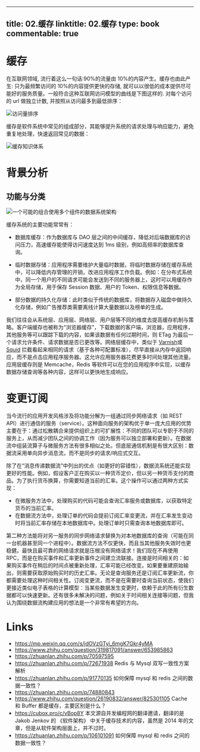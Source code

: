 
---
title: 02.缓存
linktitle: 02.缓存
type: book
commentable: true
---

# 缓存

在互联网领域, 流行着这么一句话:90%的流量由 10%的内容产生。缓存也由此产生: 只为最频繁访问的 10%的内容提供更快的存储, 就可以以很低的成本提供尽可能好的服务质量。一般符合这种互联网访问模型的曲线是下图这样的. 对每个访问的 url 做独立计数, 并按照从访问最多到最低排序：

![访问量排序](https://s2.ax1x.com/2019/11/18/M6rRTx.png)

缓存是软件系统中常见的组成部分，其能够提升系统的请求处理与响应能力，避免重复地处理，快速返回常见的数据：

![缓存知识体系](https://i.postimg.cc/Tw8DdwYZ/image.png)

# 背景分析

## 功能与分类

![一个可能的组合使用多个组件的数据系统架构](https://s2.ax1x.com/2020/02/02/1YgnII.md.png)

缓存系统的主要功能常常有：

- 数据库缓存：作为数据库与 DAO 层之间的中间缓存，降低对后端数据库的访问压力，高速缓存能使得访问速度达到 1ms 级别，例如高频率的数据库查询。

- 临时数据存储：应用程序需要维护大量临时数据，将临时数据存储在缓存系统中，可以降低内存管理的开销，改进应用程序工作负载。例如：在分布式系统中，同一个用户的不同请求可能会发送到不同的服务器上，这时可以用缓存作为全局存储，用于保存 Session 数据、用户的 Token、权限信息等数据。

- 部分数据的持久化存储：此时类似于传统的数据库，将数据存入磁盘中做持久化存储，例如广告推荐类需要离线计算大量数据以及榜单的生成。

我们往往会从系统层、应用层、网络层、用户层等不同的维度去提高缓存机制与策略。客户端缓存也被称为“浏览器缓存”，下载数据的客户端，浏览器，应用程序，其他服务等可以跟踪下载的内容，如果该数据有任何过期时间，则 ETag 为最后一个请求允许条件、请求数据是否已更改等。网络层缓存中，类似于 [Varnish](https://www.varnish-cache.org/)或[Squid](http://www.squid-cache.org/) 拦截看起来相同的请求（基于各种可配置标准），尽早直接从内存中返回响应，而不是点击应用程序服务器。这允许应用服务器花费更多时间处理其他流量。应用层缓存则是 Memcache，Redis 等软件可以在您的应用程序中实现，以缓存数据存储查询等各种内容，这样可以更快地生成响应。

# 变更订阅

当今流行的应用开发风格涉及将功能分解为一组通过同步网络请求（如 REST API）进行通信的服务（service）。这种面向服务的架构优于单一庞大应用的优势主要在于：通过松散耦合来提供组织上的可扩展性：不同的团队可以专职于不同的服务上，从而减少团队之间的协调工作（因为服务可以独立部署和更新）。在数据流中组装流算子与微服务方法有很多相似之处。但底层通信机制是有很大区别：数据流采用单向异步消息流，而不是同步的请求/响应式交互。

除了在“消息传递数据流”中列出的优点（如更好的容错性），数据流系统还能实现更好的性能。例如，假设客户正在购买以一种货币定价，但以另一种货币支付的商品。为了执行货币换算，你需要知道当前的汇率。这个操作可以通过两种方式实现：

- 在微服务方法中，处理购买的代码可能会查询汇率服务或数据库，以获取特定货币的当前汇率。
- 在数据流方法中，处理订单的代码会提前订阅汇率变更流，并在汇率发生变动时将当前汇率存储在本地数据库中。处理订单时只需查询本地数据库即可。

第二种方法能将对另一服务的同步网络请求替换为对本地数据库的查询（可能在同一台机器甚至同一个进程中）。数据流方法不仅更快，而且当其他服务失效时也更稳健。最快且最可靠的网络请求就是压根没有网络请求！我们现在不再使用 RPC，而是在购买事件和汇率更新事件之间建立流联接。连接是时间相关的：如果购买事件在稍后的时间点被重新处理，汇率可能已经改变。如果要重建原始输出，则需要获取原始购买时的历史汇率。无论是查询服务还是订阅汇率更新流，你都需要处理这种时间相关性。订阅变更流，而不是在需要时查询当前状态，使我们更接近类似电子表格的计算模型：当某些数据发生变更时，依赖于此的所有衍生数据都可以快速更新。还有很多未解决的问题，例如关于时间相关连接等问题，但我认为围绕数据流构建应用的想法是一个非常有希望的方向。

# Links

- https://mp.weixin.qq.com/s/jdOVzGTyi_6mgK7Gkr4yMA
- https://www.zhihu.com/question/319817091/answer/653985863
- https://zhuanlan.zhihu.com/p/70597595
- https://zhuanlan.zhihu.com/p/72671938 Redis 与 Mysql 双写一致性方案解析
- https://zhuanlan.zhihu.com/p/91770135 如何保障 mysql 和 redis 之间的数据一致性？
- https://zhuanlan.zhihu.com/p/74880843
- https://www.zhihu.com/question/26190832/answer/825301105 Cache 和 Buffer 都是缓存，主要区别是什么？
- https://cubox.pro/c/vBop8Y 本文源自并发编程网的翻译邀请，翻译的是 Jakob Jenkov 的 《软件架构》 中关于缓存技术的内容，虽然是 2014 年的文章，但是从软件架构层面上，并不过时。
- https://zhuanlan.zhihu.com/p/106101091 如何保障 mysql 和 redis 之间的数据一致性？

    